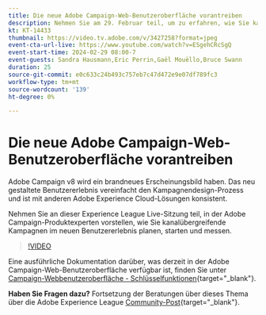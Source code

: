 ```yaml
---
title: Die neue Adobe Campaign-Web-Benutzeroberfläche vorantreiben
description: Nehmen Sie am 29. Februar teil, um zu erfahren, wie Sie kanalübergreifende Strategien mithilfe der neuen Adobe Campaign Web-Benutzeroberfläche planen, starten und messen können.
kt: KT-14433
thumbnail: https://video.tv.adobe.com/v/3427258?format=jpeg
event-cta-url-live: https://www.youtube.com/watch?v=ESgehCRcSgQ
event-start-time: 2024-02-29 08:00-7
event-guests: Sandra Hausmann,Eric Perrin,Gaël Mouëllo,Bruce Swann
duration: 25
source-git-commit: e0c633c24b493c757eb7c47d472e9e07df789fc3
workflow-type: tm+mt
source-wordcount: '139'
ht-degree: 0%

---
```


# Die neue Adobe Campaign-Web-Benutzeroberfläche vorantreiben

Adobe Campaign v8 wird ein brandneues Erscheinungsbild haben. Das neu gestaltete Benutzererlebnis vereinfacht den Kampagnendesign-Prozess und ist mit anderen Adobe Experience Cloud-Lösungen konsistent.

Nehmen Sie an dieser Experience League Live-Sitzung teil, in der Adobe Campaign-Produktexperten vorstellen, wie Sie kanalübergreifende Kampagnen im neuen Benutzererlebnis planen, starten und messen.

>[!VIDEO](https://video.tv.adobe.com/v/3427258/?quality=12&learn=on)

Eine ausführliche Dokumentation darüber, was derzeit in der Adobe Campaign-Web-Benutzeroberfläche verfügbar ist, finden Sie unter [Campaign-Webbenutzeroberfläche - Schlüsselfunktionen](https://experienceleague.adobe.com/docs/campaign-web/v8/whats-new.html?lang=de){target="_blank"}.

**Haben Sie Fragen dazu?** Fortsetzung der Beratungen über dieses Thema über die Adobe Experience League [Community-Post](https://experienceleaguecommunities.adobe.com/t5/adobe-campaign-classic/experience-league-live-post-session-discussion-leaping-ahead/m-p/656893#M2671){target="_blank"}.
